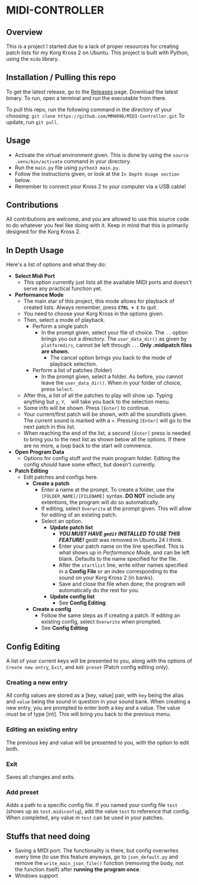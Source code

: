 # MIDI-CONTROLLER
## Overview
This is a project I started due to a lack of proper resources for creating patch lists for my Korg Kross 2 on Ubuntu.
This project is built with Python, using the `mido` library.

## Installation / Pulling this repo
To get the latest release, go to the [Releases](https://github.com/MM4096/MIDI-Controller/releases/) page. Download the latest binary.
To run, open a terminal and run the executable from there.

To pull this repo, run the following command in the directory of your choosing:
`git clone https://github.com/MM4096/MIDI-Controller.git`
To update, run `git pull`.

## Usage
- Activate the virtual environment given. This is done by using the `source .venv/bin/activate` command in your directory.
- Run the `main.py` file using `python3 main.py`.
- Follow the instructions given, or look at the `In Depth Usage section` below.
- Remember to connect your Kross 2 to your computer via a USB cable!

## Contributions
All contributions are welcome, and you are allowed to use this source code to do whatever you feel like doing with it. Keep in mind that this is primarily designed for the Korg Kross 2.

## In Depth Usage

Here's a list of options and what they do:

- **Select Midi Port**
  - This option currently just lists all the available MIDI ports and doesn't serve any practical function yet.
- **Performance Mode**
  - The main star of this project, this mode allows for playback of created lists. Always remember, press **`CTRL + C`** to quit.
  - You need to choose your Korg Kross in the options given.
  - Then, select a mode of playback.
    - Perform a single patch
      - In the prompt given, select your file of choice. The `..` option brings you out a directory. The `user_data_dir()` as given by `platformdirs`, cannot be left through `..`. **Only .midipatch files are shown.**
        - The cancel option brings you back to the mode of playback selection.
    - Perform a list of patches (folder)
      - In the prompt given, select a folder. As before, you cannot leave the `user_data_dir()`. When in your folder of choice, press `Select`.
  - After this, a list of all the patches to play will show up. Typing anything but `y`, `Y`, ` ` will take you back to the selection menu.
  - Some info will be shown. Press `[Enter]` to continue.
  - Your current/first patch will be shown, with all the soundlists given. The current sound is marked with a `>`. Pressing `[Enter]` will go to the next patch in this list.
  - When reaching the end of the list, a second `[Enter]` press is needed to bring you to the next list as shown below all the options. If there are no more, a loop back to the start will commence.
- **Open Program Data**
  - Options for config stuff and the main program folder. Editing the config *should* have some effect, but doesn't currently.
- **Patch Editing**
  - Edit patches and configs here.
    - **Create a patch**
      - Enter a name at the prompt. To create a folder, use the `[FOLDER_NAME]/[FILENAME]` syntax. **DO NOT** include any extentions, the program will do so automatically.
      - If editing, select `Overwrite` at the prompt given. This will allow for editing of an existing patch.
      - Select an option.
        - **Update patch list**
          - ***YOU MUST HAVE `gedit` INSTALLED TO USE THIS FEATURE!*** gedit was removed in Ubuntu 24 I think.
          - Enter your patch name on the line specified. This is what shows up in *Performance Mode*, and can be left blank. Defaults to the name specified for the file.
          - After the `startlist` line, write either names specified in a **Config File** or an index corresponding to the sound on your Korg Kross 2 (in banks).
          - Save and close the file when done; the program will automatically do the rest for you.
        - **Update config list**
          - See **Config Editing**.
    - **Create a config**
      - Follow the same steps as if creating a patch. If editing an existing config, select `Overwrite` when prompted.
      - See **Config Editing**


## Config Editing 
A list of your current keys will be presented to you, along with the options of `Create new entry`, `Exit`, and `Add preset` (Patch config editing only).
### Creating a new entry
All config values are stored as a [key, value] pair, with `key` being the alias and `value` being the sound in question in your sound bank.
When creating a new entry, you are prompted to enter both a key and a value. The value *must* be of type [int]. This will bring you back to the previous menu.
### Editing an existing entry
The previous key and value will be presented to you, with the option to edit both.
### Exit
Saves all changes and exits.
### Add preset
Adds a path to a specific config file. If you named your config file `test` (shows up as `test.midiconfig`), add the value `test` to reference that config. When completed, any value in `test` can be used in your patches.


## Stuffs that need doing
- Saving a MIDI port. The functionality is there, but config overwrites every time (to use this feature anyways, go to `json_default.py` and remove the `write_main_json_file()` function (removing the body, not the function itself) after **running the program once**.
- Windows support

